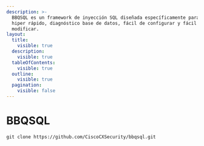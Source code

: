 ```yaml
---
description: >-
  BBQSQL es un framework de inyección SQL diseñada específicamente para ser
  hiper rápido, diagnóstico base de datos, fácil de configurar y fácil de
  modificar.
layout:
  title:
    visible: true
  description:
    visible: true
  tableOfContents:
    visible: true
  outline:
    visible: true
  pagination:
    visible: false
---
```


# BBQSQL

```
git clone https://github.com/CiscoCXSecurity/bbqsql.git
```
